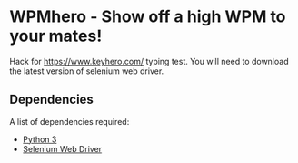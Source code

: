 # WPMhero - Show off a high WPM to your mates!
Hack for https://www.keyhero.com/ typing test. 
You will need to download the latest version of selenium web driver.

## Dependencies

A list of dependencies required:

- [Python 3](https://www.python.org/download/releases/3.0/) 
- [Selenium Web Driver](https://selenium-python.readthedocs.io/installation.html)

